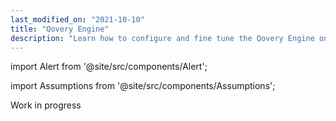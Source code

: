 ```yaml
---
last_modified_on: "2021-10-10"
title: "Qovery Engine"
description: "Learn how to configure and fine tune the Qovery Engine on your infrastructure"
---
```


import Alert from '@site/src/components/Alert';

import Assumptions from '@site/src/components/Assumptions';

<Alert type="warning">

Work in progress

</Alert>

<!--

TODO

* Explain what is the Qovery Engine (overview)
* Explain how it works in details

-- Why Rust

TODO

-- Lib directory

* Explain what are those files
* Explain how this directory is composed
* Explain templating (jinja) files

--# Terraform

TODO

--# Helm

TODO

--# Templating with Jinja

TODO

-->



